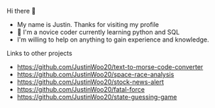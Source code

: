 Hi there 👋
- My name is Justin. Thanks for visiting my profile
- 🌱 I'm a novice coder currently learning python and SQL
-  I'm willing to help on anything to gain experience and knowledge.

Links to other projects
- https://github.com/JustinWoo20/text-to-morse-code-converter
- https://github.com/JustinWoo20/space-race-analysis
- https://github.com/JustinWoo20/stock-news-alert
- https://github.com/JustinWoo20/fatal-force
- https://github.com/JustinWoo20/state-guessing-game
